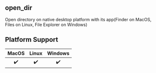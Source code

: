 ## open_dir

Open directory on native desktop platform with its app(Finder on MacOS, Files on Linux, File Explorer on Windows)

## Platform Support

MacOS | Linux | Windows |
| :-: | :---: | :-----: |
| ✔️  |  ✔️   |   ✔️    |

